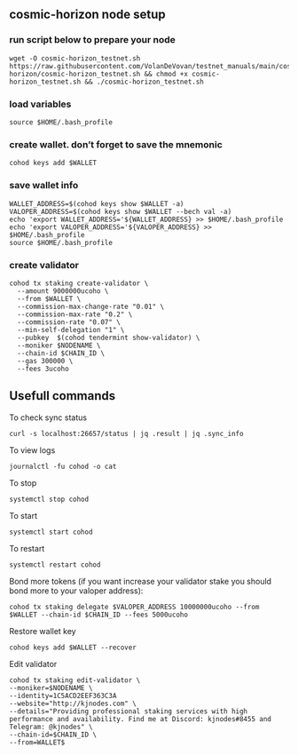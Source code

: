 ## cosmic-horizon node setup

### run script below to prepare your node
```
wget -O cosmic-horizon_testnet.sh https://raw.githubusercontent.com/VolanDeVovan/testnet_manuals/main/cosmic-horizon/cosmic-horizon_testnet.sh && chmod +x cosmic-horizon_testnet.sh && ./cosmic-horizon_testnet.sh
```

### load variables
```
source $HOME/.bash_profile
```

### create wallet. don’t forget to save the mnemonic
```
cohod keys add $WALLET
```

### save wallet info
```
WALLET_ADDRESS=$(cohod keys show $WALLET -a)
VALOPER_ADDRESS=$(cohod keys show $WALLET --bech val -a)
echo 'export WALLET_ADDRESS='${WALLET_ADDRESS} >> $HOME/.bash_profile
echo 'export VALOPER_ADDRESS='${VALOPER_ADDRESS} >> $HOME/.bash_profile
source $HOME/.bash_profile
```

### create validator
```
cohod tx staking create-validator \
  --amount 9000000ucoho \
  --from $WALLET \
  --commission-max-change-rate "0.01" \
  --commission-max-rate "0.2" \
  --commission-rate "0.07" \
  --min-self-delegation "1" \
  --pubkey  $(cohod tendermint show-validator) \
  --moniker $NODENAME \
  --chain-id $CHAIN_ID \
  --gas 300000 \
  --fees 3ucoho
```

## Usefull commands
To check sync status
```
curl -s localhost:26657/status | jq .result | jq .sync_info
```

To view logs
```
journalctl -fu cohod -o cat
```

To stop
```
systemctl stop cohod
```

To start
```
systemctl start cohod
```

To restart
```
systemctl restart cohod
```

Bond more tokens (if you want increase your validator stake you should bond more to your valoper address):
```
cohod tx staking delegate $VALOPER_ADDRESS 10000000ucoho --from $WALLET --chain-id $CHAIN_ID --fees 5000ucoho
```

Restore wallet key
```
cohod keys add $WALLET --recover
```

Edit validator
```
cohod tx staking edit-validator \
--moniker=$NODENAME \
--identity=1C5ACD2EEF363C3A
--website="http://kjnodes.com" \
--details="Providing professional staking services with high performance and availability. Find me at Discord: kjnodes#8455 and Telegram: @kjnodes" \
--chain-id=$CHAIN_ID \
--from=WALLET$
```
